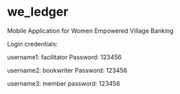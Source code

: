 # we_ledger
 Mobile Application for Women Empowered Village Banking

Login credentials:

username1: facilitator
Password: 123456

username2: bookwriter
Password: 123456

username3: member
password: 123456
